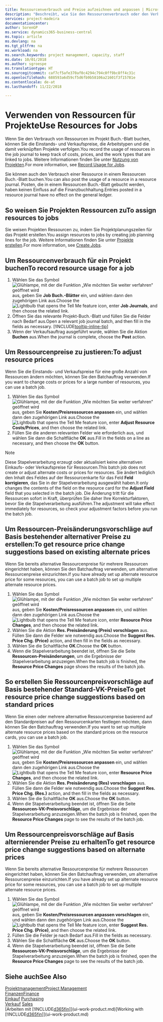```yaml
---
title: Ressourcenverbrauch und Preise aufzeichnen und anpassen | Microsoft Docs
description: "Beschreibt, wie Sie den Ressourcenverbrauch oder den Verbrauch erfassen können, die einem Projekt zugeordnet sind, um Kosten, Preisen und Arbeitstypen zu verwalten."
services: project-madeira
documentationcenter: 
author: SorenGP
ms.service: dynamics365-business-central
ms.topic: article
ms.devlang: na
ms.tgt_pltfrm: na
ms.workload: na
ms.search.keywords: project management, capacity, staff
ms.date: 10/01/2018
ms.author: sgroespe
ms.translationtype: HT
ms.sourcegitcommit: caf7cf5afe370af0c4294c794c0ff9bc8ff4c31c
ms.openlocfilehash: 688593a6d59cf5d6fb9b58106a21601f3f15781e
ms.contentlocale: de-at
ms.lasthandoff: 11/22/2018

---
```

# <a name="use-resources-for-jobs"></a><span data-ttu-id="82e3e-103">Verwenden von Ressourcen für Projekte</span><span class="sxs-lookup"><span data-stu-id="82e3e-103">Use Resources for Jobs</span></span>
<span data-ttu-id="82e3e-104">Wenn Sie den Verbrauch von Ressourcen im Projekt Buch.-Blatt buchen, können Sie die Einstands- und Verkaufspreise, die Arbeitstypen und die damit verknüpften Projekte verfolgen.</span><span class="sxs-lookup"><span data-stu-id="82e3e-104">You record the usage of resources in the job journal to keep track of costs, prices, and the work types that are linked to jobs.</span></span> <span data-ttu-id="82e3e-105">Weitere Informationen finden Sie unter [Nutzung von Projekten](projects-how-record-job-usage.md).</span><span class="sxs-lookup"><span data-stu-id="82e3e-105">For more information, see [Record Usage for Jobs](projects-how-record-job-usage.md).</span></span>

<span data-ttu-id="82e3e-106">Sie können auch den Verbrauch einer Ressource in einem Ressourcen Buch.-Blatt buchen.</span><span class="sxs-lookup"><span data-stu-id="82e3e-106">You can also post the usage of a resource in a resource journal.</span></span> <span data-ttu-id="82e3e-107">Posten, die in einem Ressourcen Buch.-Blatt gebucht werden, haben keinen Einfluss auf die Finanzbuchhaltung.</span><span class="sxs-lookup"><span data-stu-id="82e3e-107">Entries posted in a resource journal have no effect on the general ledger.</span></span>

## <a name="to-assign-resources-to-jobs"></a><span data-ttu-id="82e3e-108">So weisen Sie Projekten Ressourcen zu</span><span class="sxs-lookup"><span data-stu-id="82e3e-108">To assign resources to jobs</span></span>
<span data-ttu-id="82e3e-109">Sie weisen Projekten Ressourcen zu, indem Sie Projektplanungszeilen für das Projekt erstellen.</span><span class="sxs-lookup"><span data-stu-id="82e3e-109">You assign resources to jobs by creating job planning lines for the job.</span></span> <span data-ttu-id="82e3e-110">Weitere Informationen finden Sie unter  [Projekte erstellen](projects-how-create-jobs.md).</span><span class="sxs-lookup"><span data-stu-id="82e3e-110">For more information, see [Create Jobs](projects-how-create-jobs.md).</span></span>

## <a name="to-record-resource-usage-for-a-job"></a><span data-ttu-id="82e3e-111">Um Ressourcenverbrauch für ein Projekt buchen</span><span class="sxs-lookup"><span data-stu-id="82e3e-111">To record resource usage for a job</span></span>
1. <span data-ttu-id="82e3e-112">Wählen Sie das Symbol ![Glühlampe, mit der die Funktion „Wie möchten Sie weiter verfahren“ geöffnet wird](media/ui-search/search_small.png "Wie möchten Sie weiter verfahren?") aus, geben Sie **Job Buch.-Blätter** ein, und wählen dann den zugehörigen Link aus.</span><span class="sxs-lookup"><span data-stu-id="82e3e-112">Choose the ![Lightbulb that opens the Tell Me feature](media/ui-search/search_small.png "Tell me what you want to do") icon, enter **Job Journals**, and then choose the related link.</span></span>
2. <span data-ttu-id="82e3e-113">Öffnen Sie das relevante Projekt-Buch.-Blatt und füllen Sie die Felder nach Bedarf aus.</span><span class="sxs-lookup"><span data-stu-id="82e3e-113">Open a relevant job journal batch, and then fill in the fields as necessary.</span></span> [!INCLUDE[tooltip-inline-tip](includes/tooltip-inline-tip_md.md)]
3. <span data-ttu-id="82e3e-114">Wenn der Verkaufsauftrag ausgeführt wurde, wählen Sie die Aktion **Buchen** aus.</span><span class="sxs-lookup"><span data-stu-id="82e3e-114">When the journal is complete, choose the **Post** action.</span></span>

## <a name="to-adjust-resource-prices"></a><span data-ttu-id="82e3e-115">Um Ressourcenpreise zu justieren:</span><span class="sxs-lookup"><span data-stu-id="82e3e-115">To adjust resource prices</span></span>
<span data-ttu-id="82e3e-116">Wenn Sie die Einstands- und Verkaufspreise für eine große Anzahl von Ressourcen ändern möchten, können Sie den Batchauftrag verwenden.</span><span class="sxs-lookup"><span data-stu-id="82e3e-116">If you want to change costs or prices for a large number of resources, you can use a batch job.</span></span>  

1. <span data-ttu-id="82e3e-117">Wählen Sie das Symbol ![Glühlampe, mit der die Funktion „Wie möchten Sie weiter verfahren“ geöffnet wird](media/ui-search/search_small.png "Wie möchten Sie weiter verfahren?") aus, geben Sie **Kosten/Preisressourcen anpassen** ein, und wählen dann den zugehörigen Link aus.</span><span class="sxs-lookup"><span data-stu-id="82e3e-117">Choose the ![Lightbulb that opens the Tell Me feature](media/ui-search/search_small.png "Tell me what you want to do") icon, enter **Adjust Resource Costs/Prices**, and then choose the related link.</span></span>
2. <span data-ttu-id="82e3e-118">Füllen Sie die anderen relevanten Felder wie erforderlich aus, und wählen Sie dann die Schaltfläche **OK** aus.</span><span class="sxs-lookup"><span data-stu-id="82e3e-118">Fill in the fields on a line as necessary, and then choose the **OK** button.</span></span>

> [!NOTE]  
>   <span data-ttu-id="82e3e-119">Diese Stapelverarbeitung erzeugt oder aktualisiert keine alternativen Einkaufs- oder Verkaufspreise für Ressourcen.</span><span class="sxs-lookup"><span data-stu-id="82e3e-119">This batch job does not create or adjust alternate costs or prices for resources.</span></span> <span data-ttu-id="82e3e-120">Sie ändert lediglich den Inhalt des Feldes auf der Ressourcenkarte für das Feld **Feld korrigieren**, das Sie in der Stapelverarbeitung ausgewählt haben.</span><span class="sxs-lookup"><span data-stu-id="82e3e-120">It only changes the contents of the field on the resource card for the **Adjust Field** field that you selected in the batch job.</span></span> <span data-ttu-id="82e3e-121">Die Änderung tritt für die Ressourcen sofort in Kraft, überprüfen Sie daher Ihre Korrekturfaktoren, bevor Sie die Stapelverarbeitung ausführen.</span><span class="sxs-lookup"><span data-stu-id="82e3e-121">The adjustment will take effect immediately for resources, so check your adjustment factors before you run the batch job.</span></span>

## <a name="to-get-resource-price-change-suggestions-based-on-existing-alternate-prices"></a><span data-ttu-id="82e3e-122">Um Ressourcen-Preisänderungsvorschläge auf Basis bestehender alternativer Preise zu erstellen:</span><span class="sxs-lookup"><span data-stu-id="82e3e-122">To get resource price change suggestions based on existing alternate prices</span></span>
<span data-ttu-id="82e3e-123">Wenn Sie bereits alternative Ressourcenpreise für mehrere Ressourcen eingerichtet haben, können Sie den Batchauftrag verwenden, um alternative Ressourcenpreise einzurichten.</span><span class="sxs-lookup"><span data-stu-id="82e3e-123">If you have already set up alternate resource price for some resources, you can use a batch job to set up multiple alternate resource prices.</span></span>

1. <span data-ttu-id="82e3e-124">Wählen Sie das Symbol ![Glühlampe, mit der die Funktion „Wie möchten Sie weiter verfahren“ geöffnet wird](media/ui-search/search_small.png "Wie möchten Sie weiter verfahren?") aus, geben Sie **Kosten/Preisressourcen anpassen** ein, und wählen dann den zugehörigen Link aus.</span><span class="sxs-lookup"><span data-stu-id="82e3e-124">Choose the ![Lightbulb that opens the Tell Me feature](media/ui-search/search_small.png "Tell me what you want to do") icon, enter **Resource Price Changes**, and then choose the related link.</span></span>
2. <span data-ttu-id="82e3e-125">Wählen Sie die Aktion **Res. Preisänderung (Preis) vorschlagen** aus. Füllen Sie dann die Felder wie notwendig aus.</span><span class="sxs-lookup"><span data-stu-id="82e3e-125">Choose the **Suggest Res. Price Chg. (Price)** action, and then fill in the fields as necessary.</span></span>
3. <span data-ttu-id="82e3e-126">Wählen Sie die Schaltfläche **OK**.</span><span class="sxs-lookup"><span data-stu-id="82e3e-126">Choose the **OK** button.</span></span>  
4. <span data-ttu-id="82e3e-127">Wenn die Stapelverarbeitung beendet ist, öffnen Sie die Seite **Ressourcen-Preisänderungen**, um die Ergebnisse der Stapelverarbeitung anzuzeigen.</span><span class="sxs-lookup"><span data-stu-id="82e3e-127">When the batch job is finished, the **Resource Price Changes** page shows the results of the batch job.</span></span>

## <a name="to-get-resource-price-change-suggestions-based-on-standard-prices"></a><span data-ttu-id="82e3e-128">So erstellen Sie Ressourcenpreisvorschläge auf Basis bestehender Standard-VK-Preise</span><span class="sxs-lookup"><span data-stu-id="82e3e-128">To get resource price change suggestions based on standard prices</span></span>
<span data-ttu-id="82e3e-129">Wenn Sie einen oder mehrere alternative Ressourcenpreise basierend auf den Standardpreisen auf den Ressourcenkarten festlegen möchten, dann können Sie den Batchauftrag verwenden.</span><span class="sxs-lookup"><span data-stu-id="82e3e-129">If you want to set up multiple alternate resource prices based on the standard prices on the resource cards, you can use a batch job.</span></span>  

1. <span data-ttu-id="82e3e-130">Wählen Sie das Symbol ![Glühlampe, mit der die Funktion „Wie möchten Sie weiter verfahren“ geöffnet wird](media/ui-search/search_small.png "Wie möchten Sie weiter verfahren?") aus, geben Sie **Kosten/Preisressourcen anpassen** ein, und wählen dann den zugehörigen Link aus.</span><span class="sxs-lookup"><span data-stu-id="82e3e-130">Choose the ![Lightbulb that opens the Tell Me feature](media/ui-search/search_small.png "Tell me what you want to do") icon, enter **Resource Price Changes**, and then choose the related link.</span></span>
2. <span data-ttu-id="82e3e-131">Wählen Sie die Aktion **Res. Preisänderung (Res) vorschlagen** aus. Füllen Sie dann die Felder wie notwendig aus.</span><span class="sxs-lookup"><span data-stu-id="82e3e-131">Choose the **Suggest Res. Price Chg. (Res.)** action, and then fill in the fields as necessary.</span></span>  
3. <span data-ttu-id="82e3e-132">Wählen Sie die Schaltfläche **OK** aus.</span><span class="sxs-lookup"><span data-stu-id="82e3e-132">Choose the **OK** button.</span></span>  
4. <span data-ttu-id="82e3e-133">Wenn die Stapelverarbeitung beendet ist, öffnen Sie die Seite **Ressourcen-VK-Preisvorschläge**, um die Ergebnisse der Stapelverarbeitung anzuzeigen.</span><span class="sxs-lookup"><span data-stu-id="82e3e-133">When the batch job is finished, open the **Resource Price Changes** page to see the results of the batch job.</span></span>

## <a name="to-get-resource-price-change-suggestions-based-on-alternate-prices"></a><span data-ttu-id="82e3e-134">Um Ressourcenpreisvorschläge auf Basis alternierender Preise zu erhalten</span><span class="sxs-lookup"><span data-stu-id="82e3e-134">To get resource price change suggestions based on alternate prices</span></span>
<span data-ttu-id="82e3e-135">Wenn Sie bereits alternative Ressourcenpreise für mehrere Ressourcen eingerichtet haben, können Sie den Batchauftrag verwenden, um alternative Ressourcenpreise einzurichten.</span><span class="sxs-lookup"><span data-stu-id="82e3e-135">If you have already set up alternate resource price for some resources, you can use a batch job to set up multiple alternate resource prices.</span></span>

1. <span data-ttu-id="82e3e-136">Wählen Sie das Symbol ![Glühlampe, mit der die Funktion „Wie möchten Sie weiter verfahren“ geöffnet wird](media/ui-search/search_small.png "Wie möchten Sie weiter verfahren?") aus, geben Sie **Kosten/Preisressourcen anpassen vorschlagen** ein, und wählen dann den zugehörigen Link aus.</span><span class="sxs-lookup"><span data-stu-id="82e3e-136">Choose the ![Lightbulb that opens the Tell Me feature](media/ui-search/search_small.png "Tell me what you want to do") icon, enter **Suggest Res. Price Chg. (Price)**, and then choose the related link.</span></span>  
2. <span data-ttu-id="82e3e-137">Füllen Sie die Felder je nach Bedarf aus.</span><span class="sxs-lookup"><span data-stu-id="82e3e-137">Fill in the fields as necessary.</span></span>
3. <span data-ttu-id="82e3e-138">Wählen Sie die Schaltfläche **OK** aus.</span><span class="sxs-lookup"><span data-stu-id="82e3e-138">Choose the **OK** button.</span></span>  
4. <span data-ttu-id="82e3e-139">Wenn die Stapelverarbeitung beendet ist, öffnen Sie die Seite **Ressourcen-VK-Preisvorschläge**, um die Ergebnisse der Stapelverarbeitung anzuzeigen.</span><span class="sxs-lookup"><span data-stu-id="82e3e-139">When the batch job is finished, open the **Resource Price Changes** page to see the results of the batch job.</span></span>

## <a name="see-also"></a><span data-ttu-id="82e3e-140">Siehe auch</span><span class="sxs-lookup"><span data-stu-id="82e3e-140">See Also</span></span>
[<span data-ttu-id="82e3e-141">Projektmanagement</span><span class="sxs-lookup"><span data-stu-id="82e3e-141">Project Management</span></span>](projects-manage-projects.md)  
[<span data-ttu-id="82e3e-142">Finanzen</span><span class="sxs-lookup"><span data-stu-id="82e3e-142">Finance</span></span>](finance.md)  
<span data-ttu-id="82e3e-143">[Einkauf](purchasing-manage-purchasing.md)       </span><span class="sxs-lookup"><span data-stu-id="82e3e-143">[Purchasing](purchasing-manage-purchasing.md)       </span></span>  
<span data-ttu-id="82e3e-144">[Verkauf](sales-manage-sales.md)   </span><span class="sxs-lookup"><span data-stu-id="82e3e-144">[Sales](sales-manage-sales.md)   </span></span>  
<span data-ttu-id="82e3e-145">[Arbeiten mit [!INCLUDE[d365fin](includes/d365fin_md.md)]](ui-work-product.md)</span><span class="sxs-lookup"><span data-stu-id="82e3e-145">[Working with [!INCLUDE[d365fin](includes/d365fin_md.md)]](ui-work-product.md)</span></span>  

